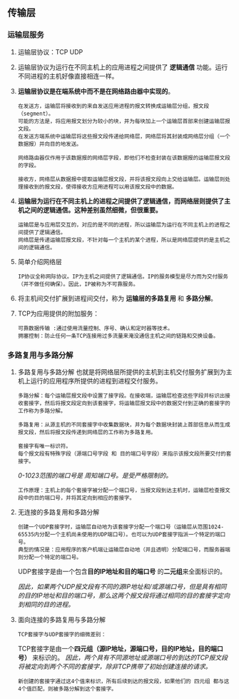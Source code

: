## 传输层

### 运输层服务

1. 运输层协议：TCP UDP
1. 运输层协议为运行在不同主机上的应用进程之间提供了 **逻辑通信** 功能。运行不同进程的主机好像直接相连一样。
1. **运输层协议是在端系统中而不是在网络路由器中实现的**。

    ```
    在发送方，运输层将接收到的来自发送应用进程的报文转换成运输层分组，报文段（segment）。
    可能的方法是，将应用报文划分为较小的块，并为每块加上一个运输层首部来创建运输层报文段。
    在发送方端系统中运输层将这些报文段传递给网络层，网络层将其封装成网络层分组（一个数据报）并向目的地发送。

    网络路由器仅作用于该数据报的网络层字段，即他们不检查封装在该数据报的运输层报文段的字段。
    
    接收方，网络层从数据报中提取运输层报文段，并将该报文段向上交给运输层。运输层则处理接收到的报文段，使得接收方应用进程可以用该报文段中的数据。
    ```

1. **运输层为运行在不同主机上的进程之间提供了逻辑通信，而网络层则提供了主机之间的逻辑通信。这种差别虽然细微，但很重要。**

    ```
    运输层是与应用层交互的，对应的是不同的进程，所以运输层为运行在不同主机上的进程之间提供了逻辑通信。
    网络层是传递运输层报文段，不针对每一个主机的某个进程，所以是网络层提供的是主机之间的逻辑通信。
    ```

1. 简单介绍网络层
    
    ```
    IP协议全称网际协议。IP为主机之间提供了逻辑通信。IP的服务模型是尽力而为交付服务（并不做任何确保）。因此，IP被称为不可靠服务。
    ```

1. 将主机间交付扩展到进程间交付，称为 **运输层的多路复用** 和 **多路分解**。
1. TCP为应用提供的附加服务：
   
    ```
    可靠数据传输 :通过使用流量控制、序号、确认和定时器等技术。
    拥塞控制：防止任何一条TCP连接用过多流量来淹没通信主机之间的链路和交换设备。
    ```

### 多路复用与多路分解

1. 多路复用与多路分解 也就是将网络层所提供的主机到主机交付服务扩展到为主机上运行的应用程序所提供的进程到进程交付服务。

    ```
    多路分解：每个运输层报文段中设置了接字段。在接收端，运输层检查这些字段并标识出接收套接字，然后将报文段定向到该套接字，将运输层报文段中的数据交付到正确的套接字的工作称为多路分解。

    多路复用：从源主机的不同套接字中收集数据块，并为每个数据块封装上首部信息从而生成报文段，然后将报文段传递到网络层的工作称为多路复用。
    ```

    ```
    套接字有唯一标识符。
    每个报文段有特殊字段（源端口号字段 和 目的端口号字段）来指示该报文段所要交付的套接字。
    ```

    *0-1023范围的端口号是 周知端口号。是受严格限制的。*
    
    ```
    工作原理：主机上的每个套接字被分配一个端口号，当报文段到达主机时，运输层检查报文段中的目的端口号，并将其定向到相应的套接字。
    ```

1. 无连接的多路复用和多路分解
    
    ```
    创建一个UDP套接字时，运输层自动地为该套接字分配一个端口号（运输层从范围1024-65535内分配一个主机尚未使用的UDP端口号）。也可以为UDP套接字指派一个特定的端口号。
    典型的情况是：应用程序的客户机端让运输层自动地（并且透明）分配端口号，而服务器端则分配一个特定的端口号。
    ```

    UDP套接字是由一个包含**目的IP地址和目的端口号** 的**二元组**来全面标识的。  

    *因此，如果两个UDP报文段有不同的源IP地址和/或源端口号，但是具有相同的目的IP地址和目的端口号，那么这两个报文段将通过相同的目的套接字定向到相同的目的进程。*

1. 面向连接的多路复用与多路分解
    
    ```
    TCP套接字与UDP套接字的细微差别：
    ```
    
    TCP套接字是由一个**四元组（源IP地址，源端口号，目的IP地址，目的端口号）** 来标识的。
    *因此，两个具有不同源地址或源端口号的到达的TCP报文段将被定向到两个不同的套接字，除非TCP携带了初始创建连接的请求。*
    
    ```
    新创建的套接字通过这4个值来标识，所有后续到达的报文段，如果他们的 四元组 都与这4个值匹配，则被多路分解到这个套接字。
    ```
    